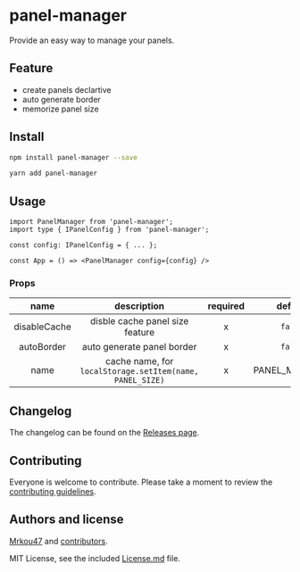 # panel-manager

Provide an easy way to manage your panels.

## Feature

- create panels declartive
- auto generate border
- memorize panel size

## Install

```bash
npm install panel-manager --save
```

```bash
yarn add panel-manager
```

## Usage

```tsx
import PanelManager from 'panel-manager';
import type { IPanelConfig } from 'panel-manager';

const config: IPanelConfig = { ... };

const App = () => <PanelManager config={config} />
```

### Props

|name|description|required|default|
|:---:|:---:|:---:|:---:|
|disableCache|disble cache panel size feature|x|`false`|
|autoBorder|auto generate panel border|x|`false`|
|name|cache name, for `localStorage.setItem(name, PANEL_SIZE)`|x|PANEL_MANAGER|

## Changelog

The changelog can be found on the [Releases page](https://github.com/rich-lab/panel-manager/releases).

## Contributing

Everyone is welcome to contribute. Please take a moment to review the [contributing guidelines](Contributing.md).

## Authors and license

[Mrkou47](https://github.com/mrkou47) and [contributors](https://github.com/rich-lab/panel-manager/graphs/contributors).

MIT License, see the included [License.md](License.md) file.

